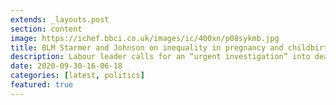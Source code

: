 ```yaml
---
extends: _layouts.post
section: content
image: https://ichef.bbci.co.uk/images/ic/400xn/p08sykmb.jpg 
title: BLM Starmer and Johnson on inequality in pregnancy and childbirth 
description: Labour leader calls for an “urgent investigation” into deaths of black women in pregnancy and childbirth on the eve of Black History Month. 
date: 2020-09-30-16-06-18 
categories: [latest, politics] 
featured: true 
--- 
```

